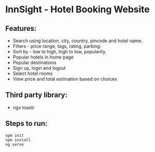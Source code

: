 # InnSight - Hotel Booking Website
## Features: 
- Search using location, city, country, pincode and hotel name.
- Filters - price range, tags, rating, parking.
- Sort by - low to high, high to low, popularity.
- Popular hotels in home page
- Popular destinations
- Sign up, login and logout
- Select hotel rooms
- View price and total estimation based on choices

## Third party library:
- ngx toastr

## Steps to run:
```
npm init
npm install
ng serve
```
